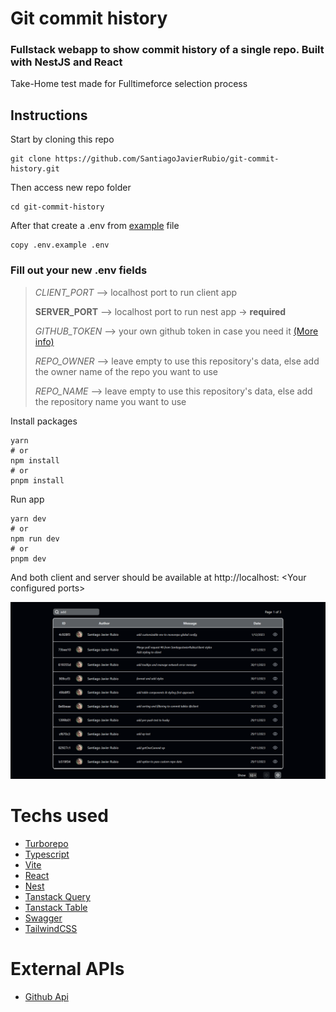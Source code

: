 # Git commit history
### Fullstack webapp to show commit history of a single repo. Built with NestJS and React

Take-Home test made for Fulltimeforce selection process

## Instructions
Start by cloning this repo
```
git clone https://github.com/SantiagoJavierRubio/git-commit-history.git
```
Then access new repo folder
```
cd git-commit-history
```
After that create a .env from [example](.env.example) file
```
copy .env.example .env
```

### Fill out your new .env fields
> *CLIENT_PORT* --> localhost port to run client app 
> 
> **SERVER_PORT** --> localhost port to run nest app -> **required**
> 
> *GITHUB_TOKEN* --> your own github token in case you need it [(More info)](https://docs.github.com/en/authentication/keeping-your-account-and-data-secure/managing-your-personal-access-tokens#creating-a-personal-access-token-classic)
>
> *REPO_OWNER* --> leave empty to use this repository's data, else add the owner name of the repo you want to use
>
> *REPO_NAME* --> leave empty to use this repository's data, else add the repository name you want to use

Install packages
```
yarn
# or
npm install
# or
pnpm install
```

Run app
```
yarn dev
# or
npm run dev
# or
pnpm dev
```

And both client and server should be available at http://localhost: \<Your configured ports>

<p align="center">
<img src="screenshot.png" alt="client app screenshot" width="900" style="margin: auto"/>
</p>

# Techs used

* [Turborepo](https://turbo.build/repo)
* [Typescript](https://www.typescriptlang.org/)
* [Vite](https://vitejs.dev/)
* [React](https://react.dev/)
* [Nest](https://nestjs.com/)
* [Tanstack Query](https://tanstack.com/query/v4/docs/react/overview)
* [Tanstack Table](https://tanstack.com/table/v8)
* [Swagger](https://swagger.io/specification/)
* [TailwindCSS](https://tailwindcss.com/)

# External APIs

* [Github Api](https://docs.github.com/en/rest?apiVersion=2022-11-28)

